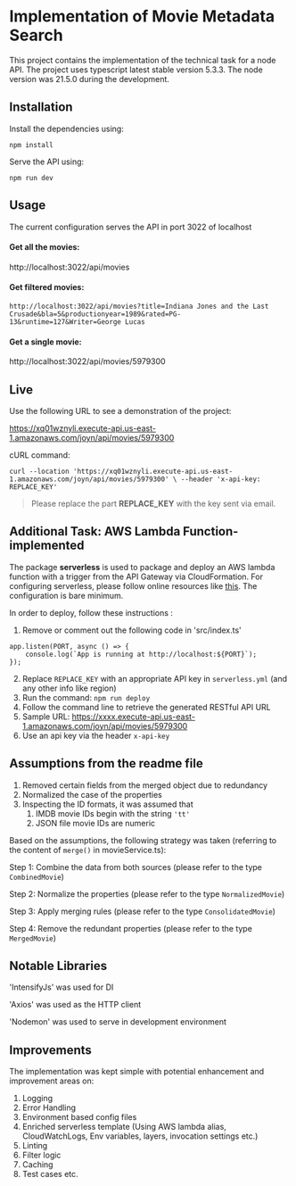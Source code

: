 # Implementation of Movie Metadata Search

This project contains the implementation of the technical task for a node API.
The project uses typescript latest stable version 5.3.3. The node version was 21.5.0 during the development.

## Installation

Install the dependencies using:

`npm install`

Serve the API using:

`npm run dev`


## Usage
The current configuration serves the API in port 3022 of localhost

#### Get all the movies:

http://localhost:3022/api/movies

#### Get filtered movies:

`http://localhost:3022/api/movies?title=Indiana Jones and the Last Crusade&bla=5&productionyear=1989&rated=PG-13&runtime=127&Writer=George Lucas`

#### Get a single movie:

http://localhost:3022/api/movies/5979300

## Live
Use the following URL to see a demonstration of the project:

https://xq01wznyli.execute-api.us-east-1.amazonaws.com/joyn/api/movies/5979300

cURL command:

`curl --location 'https://xq01wznyli.execute-api.us-east-1.amazonaws.com/joyn/api/movies/5979300' \
--header 'x-api-key: REPLACE_KEY'`

> Please replace the part **REPLACE_KEY** with the key sent via email.

## Additional Task: AWS Lambda Function- implemented
The package **serverless** is used to package and deploy an AWS lambda function with a trigger from the API Gateway via CloudFormation.
For configuring serverless, please follow online resources like [this](https://www.serverless.com/framework/docs/providers/aws/guide/credentials/). The configuration is bare minimum.

In order to deploy, follow these instructions :
1. Remove or comment out the following code in 'src/index.ts'
```
app.listen(PORT, async () => {
    console.log(`App is running at http://localhost:${PORT}`);
});
```
2. Replace `REPLACE_KEY` with an appropriate API key in `serverless.yml` (and any other info like region)
3. Run the command: `npm run deploy`
3. Follow the command line to retrieve the generated RESTful API URL
4. Sample URL: https://xxxx.execute-api.us-east-1.amazonaws.com/joyn/api/movies/5979300
5. Use an api key via the header `x-api-key`

## Assumptions from the readme file
1. Removed certain fields from the merged object due to redundancy
2. Normalized the case of the properties
3. Inspecting the ID formats, it was assumed that
   1. IMDB movie IDs begin with the string `'tt'`
   2. JSON file movie IDs are numeric

Based on the assumptions, the following strategy was taken (referring to the content of `merge()` in movieService.ts):

Step 1: Combine the data from both sources (please refer to the type `CombinedMovie`)

Step 2: Normalize the properties (please refer to the type `NormalizedMovie`)

Step 3: Apply merging rules (please refer to the type `ConsolidatedMovie`)

Step 4: Remove the redundant properties (please refer to the type `MergedMovie`)

## Notable Libraries
'IntensifyJs' was used for DI

'Axios' was used as the HTTP client

'Nodemon' was used to serve in development environment

## Improvements
The implementation was kept simple with potential enhancement and improvement areas on:
1. Logging
2. Error Handling
3. Environment based config files
4. Enriched serverless template (Using AWS lambda alias, CloudWatchLogs, Env variables, layers, invocation settings  etc.)
5. Linting
6. Filter logic
7. Caching
8. Test cases
etc.

